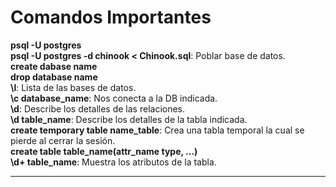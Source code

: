 # Comandos Importantes

**psql -U postgres**<br>
**psql -U postgres -d chinook < Chinook.sql**: Poblar base de datos.<br>
**create dabase name**<br>
**drop database name**<br>
**\l**: Lista de las bases de datos.<br>
**\c database_name**: Nos conecta a la DB indicada.<br> 
**\d**: Describe los detalles de las relaciones.<br>
**\d table_name**: Describe los detalles de la tabla indicada.<br>
**create temporary table name_table**: Crea una tabla temporal la cual se pierde al cerrar la sesión.<br>
**create table table_name(attr_name type, ...)**<br>
**\d+ table_name**: Muestra los atributos de la tabla.
<hr>
